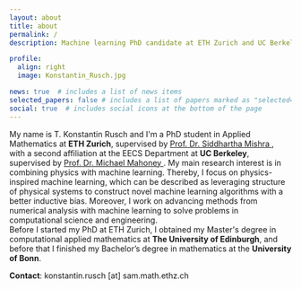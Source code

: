 ```yaml
---
layout: about
title: about
permalink: /
description: Machine learning PhD candidate at ETH Zurich and UC Berkeley.

profile:
  align: right
  image: Konstantin_Rusch.jpg

news: true  # includes a list of news items
selected_papers: false # includes a list of papers marked as "selected={true}"
social: true  # includes social icons at the bottom of the page
---
```


My name is T. Konstantin Rusch and I'm a PhD student in Applied Mathematics at **ETH Zurich**, supervised by <a href="https://math.ethz.ch/sam/the-institute/people/siddhartha-mishra.html"> Prof. Dr. Siddhartha Mishra </a>, 
with a second affiliation at the EECS Department at **UC Berkeley**, supervised by <a href="https://www.stat.berkeley.edu/~mmahoney/"> Prof. Dr. Michael Mahoney </a>.
My main research interest is in combining physics with machine learning. 
Thereby, I focus on physics-inspired machine learning, which can be described as leveraging structure of physical systems to construct novel machine learning algorithms with a better inductive bias. 
Moreover, I work on advancing methods from numerical analysis with machine learning to solve problems in computational science and engineering.
<br>
Before I started my PhD at ETH Zurich, I obtained my Master's degree in computational applied mathematics at 
**The University of Edinburgh**, and before that I finished my Bachelor’s degree in mathematics at the **University of Bonn**. 

<p><strong>Contact</strong>:  <span>konstantin.rusch [at] sam.math.ethz.ch</span></p>
<br>
